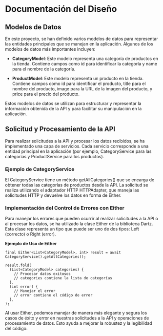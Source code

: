 # Documentación del Diseño

## Modelos de Datos
En este proyecto, se han definido varios modelos de datos para representar las entidades principales que se manejan en la aplicación. Algunos de los modelos de datos más importantes incluyen:

- **CategoryModel**: Este modelo representa una categoría de productos en la tienda. Contiene campos como id para identificar la categoría y name para el nombre de la categoría.

- **ProductModel**: Este modelo representa un producto en la tienda. Contiene campos como id para identificar el producto, title para el nombre del producto, image para la URL de la imagen del producto, y price para el precio del producto.

Estos modelos de datos se utilizan para estructurar y representar la información obtenida de la API y para facilitar su manipulación en la aplicación.

## Solicitud y Procesamiento de la API
Para realizar solicitudes a la API y procesar los datos recibidos, se ha implementado una capa de servicios. Cada servicio corresponde a una entidad principal en la aplicación (por ejemplo, CategoryService para las categorías y ProductService para los productos).

### Ejemplo de CategoryService
El CategoryService tiene un método getAllCategories() que se encarga de obtener todas las categorías de productos desde la API. La solicitud se realiza utilizando el adaptador HTTP HTTPAdapter, que maneja las solicitudes HTTP y devuelve los datos en forma de Either.

### Implementación del Control de Errores con Either
Para manejar los errores que pueden ocurrir al realizar solicitudes a la API o al procesar los datos, se ha utilizado la clase Either de la biblioteca Dartz. Esta clase representa un tipo que puede ser uno de dos tipos: Left (correcto) o Right (error).

**Ejemplo de Uso de Either**
```
final Either<List<CategoryModel>, int> result = await CategoryService().getAllCategories();

result.fold(
  (List<CategoryModel> categories) {
    // Procesar datos exitosos
    // categories contiene la lista de categorías
  },
  (int error) {
    // Manejar el error
    // error contiene el código de error
  },
);
```
Al usar Either, podemos manejar de manera más elegante y segura los casos de éxito y error en nuestras solicitudes a la API y operaciones de procesamiento de datos. Esto ayuda a mejorar la robustez y la legibilidad del código.